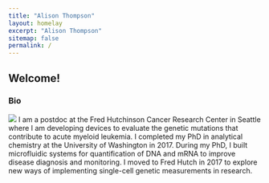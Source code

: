 ```yaml
---
title: "Alison Thompson"
layout: homelay
excerpt: "Alison Thompson"
sitemap: false
permalink: /
---
```


## Welcome!

### Bio  
![]({{"/images/IMG_1684.JPG"|absolute_url}})
I am a postdoc at the Fred Hutchinson Cancer Research Center in Seattle where I am developing devices to evaluate the genetic mutations that contribute to acute myeloid leukemia.  I completed my PhD in analytical chemistry at the University of Washington in 2017.  During my PhD, I built microfluidic systems for quantification of DNA and mRNA to improve disease diagnosis and monitoring.  I moved to Fred Hutch in 2017 to explore new ways of implementing single-cell genetic measurements in research.  
